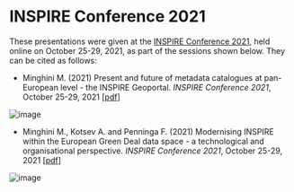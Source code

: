 # INSPIRE Conference 2021
These presentations were given at the [INSPIRE Conference 2021](https://inspire.ec.europa.eu/conference2021/), held online on October 25-29, 2021, as part of the sessions shown below. They can be cited as follows:

* Minghini M. (2021) Present and future of metadata catalogues at pan-European level - the INSPIRE Geoportal. _INSPIRE Conference 2021_, October 25-29, 2021 [[pdf](02_MarcoMinghini_INSPIRE-Geoportal.pdf)]

![image](https://user-images.githubusercontent.com/14758434/140082194-1f3db0e0-4634-4718-a5b9-3530d5b39ca5.png)


* Minghini M., Kotsev A. and Penninga F. (2021) Modernising INSPIRE within the European Green Deal data space - a technological and organisational perspective. _INSPIRE Conference 2021_, October 25-29, 2021 [[pdf](01_Modernising-INSPIRE_JRC_last.pdf)]

![image](https://user-images.githubusercontent.com/14758434/140082301-a2cb3446-43ca-4846-81a5-128123c73c84.png)
